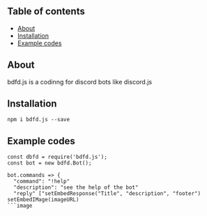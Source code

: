 ## Table of contents

- [About](#about)
- [Installation](#installation)
- [Example codes](#examples)

## About

bdfd.js is a codinng for discord bots like discord.js

## Installation

`npm i bdfd.js --save`

## Example codes

```
const dbfd = require('bdfd.js');
const bot = new bdfd.Bot();

bot.commands => {
  "command": "!help"
  "description": "see the help of the bot"
  "reply" ["setEmbedResponse("Title", "description", "footer") setEmbedIMage(imageURL)
```image
